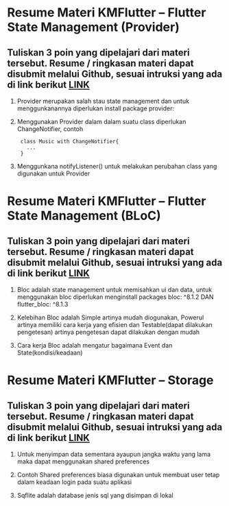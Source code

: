 # Resume Materi KMFlutter – Flutter State Management (Provider)
## Tuliskan 3 poin yang dipelajari dari materi tersebut. Resume / ringkasan materi dapat disubmit melalui Github, sesuai intruksi yang ada di link berikut [LINK](https://cobalt-bike-c9e.notion.site/Cara-Pengumpulan-2b2224b8ba0b4dd78774084a65c0154d)
1. Provider merupakan salah stau state management dan untuk menggunkanannya diperlukan install package provider:
   
2. Menggunakan Provider dalam dalam suatu class diperlukan ChangeNotifier, contoh

        class Music with ChangeNotifier{
          ...
        }

3. Menggunkana notifyListener() untuk melakukan perubahan class yang digunakan untuk Provider

# Resume Materi KMFlutter – Flutter State Management (BLoC)
## Tuliskan 3 poin yang dipelajari dari materi tersebut. Resume / ringkasan materi dapat disubmit melalui Github, sesuai intruksi yang ada di link berikut [LINK](https://cobalt-bike-c9e.notion.site/Cara-Pengumpulan-2b2224b8ba0b4dd78774084a65c0154d)
1. Bloc adalah state management untuk memisahkan ui dan data, untuk menggunakan bloc diperlukan menginstall packages  bloc: ^8.1.2 DAN flutter_bloc: ^8.1.3

2. Kelebihan Bloc adalah Simple artinya mudah diogunakan, Powerul artinya memiliki cara kerja yang efisien dan Testable(dapat dilakukan pengetesan) artinya pengetesan dapat dilakukan dengan mudah

3. Cara kerja Bloc adalah mengatur bagaimana Event dan State(kondisi/keadaan)

# Resume Materi KMFlutter – Storage
## Tuliskan 3 poin yang dipelajari dari materi tersebut. Resume / ringkasan materi dapat disubmit melalui Github, sesuai intruksi yang ada di link berikut [LINK](https://cobalt-bike-c9e.notion.site/Cara-Pengumpulan-2b2224b8ba0b4dd78774084a65c0154d)
1. Untuk menyimpan data sementara ayaupun jangka waktu yang lama maka dapat menggunakan shared preferences

2. Contoh Shared preferences biasa digunakan untuk membuat user tetap dalam keadaan login pada suatu aplikasi

3. Sqflite adalah database jenis sql yang disimpan di lokal
